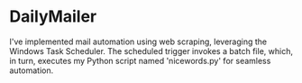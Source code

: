 # DailyMailer
I've implemented mail automation using web scraping, leveraging the Windows Task Scheduler. The scheduled trigger invokes a batch file, which, in turn, executes my Python script named 'nicewords.py' for seamless automation.

